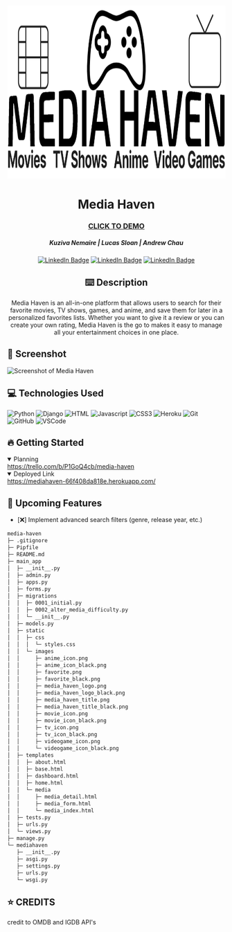 <div id="header" align="center">

  <img src="main_app/static/images/media_haven_logo_black.png" width="800" height="400">

</div>

<div id="description" align="center">

  # Media Haven

  ### [CLICK TO DEMO](https://mediahaven-66f408da818e.herokuapp.com/)

  ##### Kuziva Nemaire | Lucas Sloan | Andrew Chau

  [![LinkedIn Badge](https://img.shields.io/badge/-@kuzivanemaire-blue?style=flat&logo=Linkedin&logoColor=black)](https://www.linkedin.com/in/kuziva-nemaire-4b03a3191/)
   [![LinkedIn Badge](https://img.shields.io/badge/-@lucassloan-blue?style=flat&logo=Linkedin&logoColor=black)](https://www.linkedin.com/in/lucas-sloan-892802211/)
  [![LinkedIn Badge](https://img.shields.io/badge/-@andrewchau-blue?style=flat&logo=Linkedin&logoColor=black)](https://www.linkedin.com/in/andrew-chau-915aa4134/)

  

  ## :keyboard: Description

  Media Haven is an all-in-one platform that allows users to search for their favorite movies, TV shows, games, and anime, and save them for later in a personalized  favorites lists. Whether you want to give it a review or you can create your own rating, Media Haven is the go to makes it easy to manage all your entertainment choices in one place.

</div>

## :camera_flash: Screenshot

<img src="https://i.imgur.com/tTTw76E.png" alt="Screenshot of Media Haven" width="800" height="400"/>

## :computer: Technologies Used

![Python](https://img.shields.io/badge/-Python-05122A?style=flat&logo=python)
![Django](https://img.shields.io/badge/-Django-05122A?style=flat&logo=django)
![HTML](https://img.shields.io/badge/-HTML-05122A?style=flat&logo=html)
![Javascript](https://img.shields.io/badge/-Javascript-05122A?style=flat&logo=javascript)
![CSS3](https://img.shields.io/badge/-CSS3-05122A?style=flat&logo=css3)
![Heroku](https://img.shields.io/badge/-Heroku-05122A?style=flat&logo=heroku)
![Git](https://img.shields.io/badge/-Git-05122A?style=flat&logo=git)
![GitHub](https://img.shields.io/badge/-GitHub-05122A?style=flat&logo=github)
![VSCode](https://img.shields.io/badge/-VS_Code-05122A?style=flat&logo=visualstudio)

## :fire: Getting Started

<details open>
 <summary> Planning </summary>
  <a href="https://trello.com/b/P1GoQ4cb/media-haven"
    >https://trello.com/b/P1GoQ4cb/media-haven</a
  >
</details>

<details open>
  <summary> Deployed Link </summary>
  <a href="https://mediahaven-66f408da818e.herokuapp.com/"
    >https://mediahaven-66f408da818e.herokuapp.com/</a
  >
</details>

## :satellite: Upcoming Features

- [:x:] Implement advanced search filters (genre, release year, etc.)



```plaintext
media-haven
├─ .gitignore
├─ Pipfile
├─ README.md
├─ main_app
│  ├─ __init__.py
│  ├─ admin.py
│  ├─ apps.py
│  ├─ forms.py
│  ├─ migrations
│  │  ├─ 0001_initial.py
│  │  ├─ 0002_alter_media_difficulty.py
│  │  └─ __init__.py
│  ├─ models.py
│  ├─ static
│  │  ├─ css
│  │  │  └─ styles.css
│  │  └─ images
│  │     ├─ anime_icon.png
│  │     ├─ anime_icon_black.png
│  │     ├─ favorite.png
│  │     ├─ favorite_black.png
│  │     ├─ media_haven_logo.png
│  │     ├─ media_haven_logo_black.png
│  │     ├─ media_haven_title.png
│  │     ├─ media_haven_title_black.png
│  │     ├─ movie_icon.png
│  │     ├─ movie_icon_black.png
│  │     ├─ tv_icon.png
│  │     ├─ tv_icon_black.png
│  │     ├─ videogame_icon.png
│  │     └─ videogame_icon_black.png
│  ├─ templates
│  │  ├─ about.html
│  │  ├─ base.html
│  │  ├─ dashboard.html
│  │  ├─ home.html
│  │  └─ media
│  │     ├─ media_detail.html
│  │     ├─ media_form.html
│  │     └─ media_index.html
│  ├─ tests.py
│  ├─ urls.py
│  └─ views.py
├─ manage.py
└─ mediahaven
   ├─ __init__.py
   ├─ asgi.py
   ├─ settings.py
   ├─ urls.py
   └─ wsgi.py
```





## :star: CREDITS

credit to OMDB and IGDB API's

